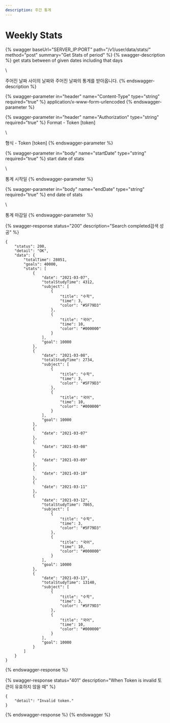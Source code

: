 ```yaml
---
description: 주간 통계
---
```


# Weekly Stats

{% swagger baseUrl="SERVER_IP:PORT" path="/v1/user/data/stats/" method="post" summary="Get Stats of period" %}
{% swagger-description %}
get stats between of given dates including that days

\


주어진 날짜 사이의 날짜와 주어진 날짜의 통계를 받아옵니다.
{% endswagger-description %}

{% swagger-parameter in="header" name="Content-Type" type="string" required="true" %}
application/x-www-form-urlencoded
{% endswagger-parameter %}

{% swagger-parameter in="header" name="Authorization" type="string" required="true" %}
Format - Token [token]

\


형식 - Token [token]
{% endswagger-parameter %}

{% swagger-parameter in="body" name="startDate" type="string" required="true" %}
start date of stats

\


통계 시작일
{% endswagger-parameter %}

{% swagger-parameter in="body" name="endDate" type="string" required="true" %}
end date of stats

\


통계 마감일
{% endswagger-parameter %}

{% swagger-response status="200" description="Search completed검색 성공" %}
```
{
    "status": 200,
    "detail": "OK",
    "data": {
        "totalTime": 28051,
        "goals": 40000,
        "stats": [
            {
                "date": "2021-03-07",
                "totalStudyTime": 4312,
                "subject": [
                    {
                        "title": "수학",
                        "time": 3,
                        "color": "#5F79D3"
                    },
                    {
                        "title": "국어",
                        "time": 10,
                        "color": "#000000"
                    }
                ],
                "goal": 10000
            },
            {
                "date": "2021-03-08",
                "totalStudyTime": 2734,
                "subject": [
                    {
                        "title": "수학",
                        "time": 3,
                        "color": "#5F79D3"
                    },
                    {
                        "title": "국어",
                        "time": 10,
                        "color": "#000000"
                    }
                ],
                "goal": 10000
            },
            {
                "date": "2021-03-07"
            },
            {
                "date": "2021-03-08"
            },
            {
                "date": "2021-03-09"
            },
            {
                "date": "2021-03-10"
            },
            {
                "date": "2021-03-11"
            },
            {            
                "date": "2021-03-12",
                "totalStudyTime": 7865,
                "subject": [
                    {
                        "title": "수학",
                        "time": 3,
                        "color": "#5F79D3"
                    },
                    {
                        "title": "국어",
                        "time": 10,
                        "color": "#000000"
                    }
                ],
                "goal": 10000
            },
            {
                "date": "2021-03-13",
                "totalStudyTime": 13140,
                "subject": [
                    {
                        "title": "수학",
                        "time": 3,
                        "color": "#5F79D3"
                    },
                    {
                        "title": "국어",
                        "time": 10,
                        "color": "#000000"
                    }
                ],
                "goal": 10000
            }
        ]
    }
}
```
{% endswagger-response %}

{% swagger-response status="401" description="When Token is invalid
토큰이 유효하지 않을 때" %}
```
{
    "detail": "Invalid token."
}
```
{% endswagger-response %}
{% endswagger %}
